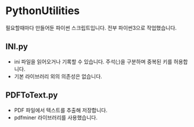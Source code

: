 # PythonUtilities

필요할때마다 만들어둔 파이썬 스크립트입니다.
전부 파이썬3으로 작업했습니다.

## **INI.py**
  - ini 파일을 읽어오거나 기록할 수 있습니다. 주석(;)을 구분하며 중복된 키를 허용합니다.
  - 기본 라이브러리 외의 의존성은 없습니다.

## **PDFToText.py**
  - PDF 파일에서 텍스트를 추출해 저장합니다.
  - pdfminer 라이브러리를 사용했습니다.

